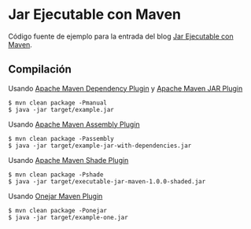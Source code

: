 # Jar Ejecutable con Maven

Código fuente de ejemplo para la entrada del blog [Jar Ejecutable con Maven](https://www.hermanbarrantes.dev/jar-ejecutable-con-maven/).

## Compilación

Usando [Apache Maven Dependency Plugin](https://maven.apache.org/plugins/maven-dependency-plugin/) y [Apache Maven JAR Plugin](https://maven.apache.org/plugins/maven-jar-plugin/)

```shell
$ mvn clean package -Pmanual
$ java -jar target/example.jar
```

Usando [Apache Maven Assembly Plugin](https://maven.apache.org/plugins/maven-assembly-plugin/)

```shell
$ mvn clean package -Passembly
$ java -jar target/example-jar-with-dependencies.jar
```

Usando [Apache Maven Shade Plugin](https://maven.apache.org/plugins/maven-shade-plugin/)

```shell
$ mvn clean package -Pshade
$ java -jar target/executable-jar-maven-1.0.0-shaded.jar
```

Usando [Onejar Maven Plugin](https://github.com/jolira/onejar-maven-plugin)

```shell
$ mvn clean package -Ponejar
$ java -jar target/example-one.jar
```

